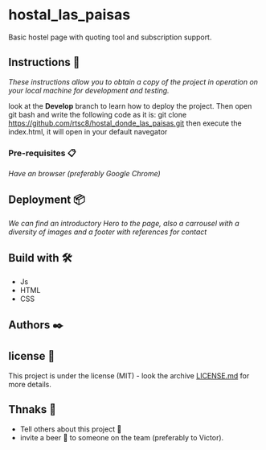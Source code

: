 # hostal_las_paisas

Basic hostel page with quoting tool and subscription support.

## Instructions 🚀

_These instructions allow you to obtain a copy of the project in operation on your local machine for development and testing._

look at the **Develop** branch to learn how to deploy the project.
Then open git bash and write the following code as it is: git clone https://github.com/rtsc8/hostal_donde_las_paisas.git
then execute the index.html, it will open in your default navegator

### Pre-requisites 📋

_Have an browser (preferably Google Chrome)_

## Deployment 📦

_We can find an introductory Hero to the page, also a carrousel with a diversity of images and a footer with references for contact_

## Build with 🛠️

* Js
* HTML
* CSS

## Authors ✒️



## license 📄

This project is under the license (MIT) - look the archive [LICENSE.md](LICENSE.md) for more details.

## Thnaks 🎁

* Tell others about this project 📢
* invite a beer 🍺 to someone on the team (preferably to Victor). 
